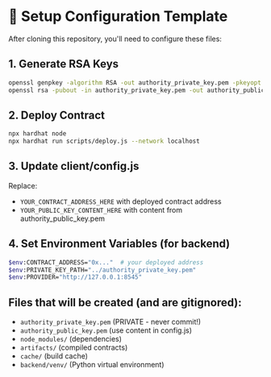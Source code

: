 # 🔧 Setup Configuration Template

After cloning this repository, you'll need to configure these files:

## 1. Generate RSA Keys
```bash
openssl genpkey -algorithm RSA -out authority_private_key.pem -pkeyopt rsa_keygen_bits:2048
openssl rsa -pubout -in authority_private_key.pem -out authority_public_key.pem
```

## 2. Deploy Contract
```bash
npx hardhat node
npx hardhat run scripts/deploy.js --network localhost
```

## 3. Update client/config.js
Replace:
- `YOUR_CONTRACT_ADDRESS_HERE` with deployed contract address
- `YOUR_PUBLIC_KEY_CONTENT_HERE` with content from authority_public_key.pem

## 4. Set Environment Variables (for backend)
```bash
$env:CONTRACT_ADDRESS="0x..."  # your deployed address
$env:PRIVATE_KEY_PATH="../authority_private_key.pem"
$env:PROVIDER="http://127.0.0.1:8545"
```

## Files that will be created (and are gitignored):
- `authority_private_key.pem` (PRIVATE - never commit!)
- `authority_public_key.pem` (use content in config.js)
- `node_modules/` (dependencies)
- `artifacts/` (compiled contracts)
- `cache/` (build cache)
- `backend/venv/` (Python virtual environment)
